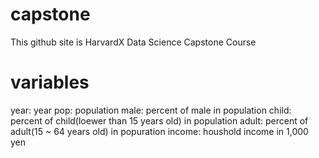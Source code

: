 # capstone
This github site is HarvardX Data Science Capstone Course

# variables
year: year
pop: population
male: percent of male in population
child: percent of child(loewer than 15 years old) in population
adult: percent of adult(15 ~ 64 years old) in popuration
income: houshold income in 1,000 yen

